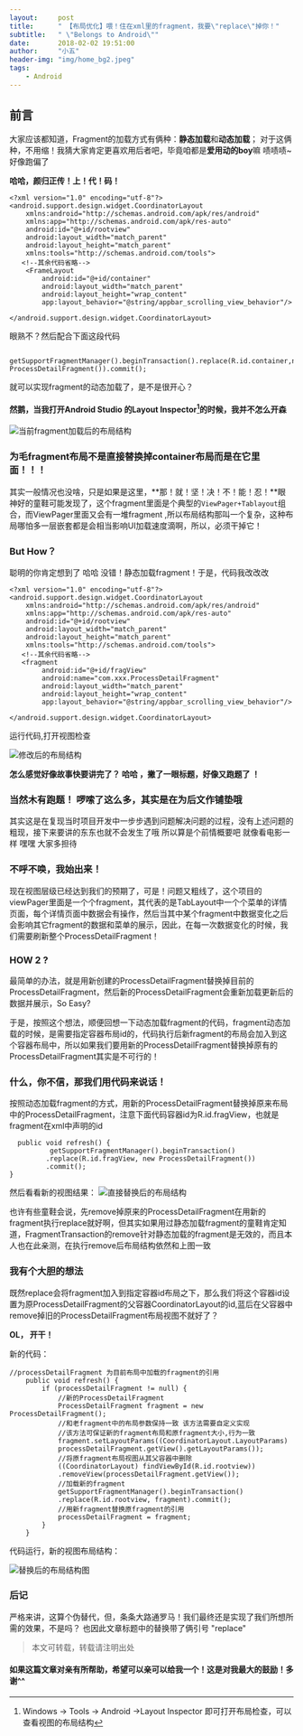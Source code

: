 ```yaml
---
layout:     post
title:      " 【布局优化】喂！住在xml里的fragment，我要\"replace\"掉你！"
subtitle:   " \"Belongs to Android\""
date:       2018-02-02 19:51:00
author:     "小五"
header-img: "img/home_bg2.jpeg"
tags:
    - Android
---
```

##  前言

大家应该都知道，Fragment的加载方式有俩种：**静态加载**和**动态加载**；
对于这俩种，不用缩！我猜大家肯定更喜欢用后者吧，毕竟咱都是**爱用动的boy**嘛   啧啧啧~好像跑偏了 

**哈哈，颜归正传！上！代！码！**

```
<?xml version="1.0" encoding="utf-8"?>
<android.support.design.widget.CoordinatorLayout
    xmlns:android="http://schemas.android.com/apk/res/android"
    xmlns:app="http://schemas.android.com/apk/res-auto"
    android:id="@+id/rootview"
    android:layout_width="match_parent"
    android:layout_height="match_parent"
    xmlns:tools="http://schemas.android.com/tools">
   <!--其余代码省略-->
    <FrameLayout
        android:id="@+id/container"
        android:layout_width="match_parent"
        android:layout_height="wrap_content"
        app:layout_behavior="@string/appbar_scrolling_view_behavior"/>

</android.support.design.widget.CoordinatorLayout>
```

眼熟不？然后配合下面这段代码

```

getSupportFragmentManager().beginTransaction().replace(R.id.container,new ProcessDetailFragment()).commit();
```
就可以实现fragment的动态加载了，是不是很开心？

#### 然鹅，当我打开Android Studio 的Layout Inspector[^脚注1]的时候，我并不怎么开森

![当前fragment加载后的布局结构](http://upload-images.jianshu.io/upload_images/2378059-c2834bbc468c6920.png?imageMogr2/auto-orient/strip%7CimageView2/2/w/1240)

### 为毛fragment布局不是直接替换掉container布局而是在它里面！！！
其实一般情况也没啥，只是如果是这里，**那！就！坚！决！不！能！忍！**眼神好的童鞋可能发现了，这个fragment里面是个典型的`ViewPager+Tablayout`组合，而ViewPager里面又会有一堆fragment ,所以布局结构那叫一个复杂，这种布局哪怕多一层嵌套都是会相当影响UI加载速度滴啊，所以，必须干掉它！

### But How？

聪明的你肯定想到了 哈哈 没错！静态加载fragment！于是，代码我改改改
```
<?xml version="1.0" encoding="utf-8"?>
<android.support.design.widget.CoordinatorLayout
    xmlns:android="http://schemas.android.com/apk/res/android"
    xmlns:app="http://schemas.android.com/apk/res-auto"
    android:id="@+id/rootview"
    android:layout_width="match_parent"
    android:layout_height="match_parent"
    xmlns:tools="http://schemas.android.com/tools">
   <!--其余代码省略-->
   <fragment
        android:id="@+id/fragView"
        android:name="com.xxx.ProcessDetailFragment"
        android:layout_width="match_parent"
        android:layout_height="wrap_content"
        app:layout_behavior="@string/appbar_scrolling_view_behavior"/>

</android.support.design.widget.CoordinatorLayout>
```

运行代码,打开视图检查

![修改后的布局结构](http://upload-images.jianshu.io/upload_images/2378059-5affb8f7f4e973e2.png?imageMogr2/auto-orient/strip%7CimageView2/2/w/1240)


**怎么感觉好像故事快要讲完了？ 哈哈 ，撇了一眼标题，好像又跑题了 ！**
### 当然木有跑题！ 啰嗦了这么多，其实是在为后文作铺垫哦 
其实这是在复现当时项目开发中一步步遇到问题解决问题的过程，没有上述问题的粗现，接下来要讲的东东也就不会发生了哦  所以算是个前情概要吧 就像看电影一样  嘿嘿 大家多担待 

### 不呼不唤，我始出来！
现在视图层级已经达到我们的预期了，可是！问题又粗线了，这个项目的viewPager里面是一个个fragment，其代表的是TabLayout中一个个菜单的详情页面，每个详情页面中数据会有操作，然后当其中某个fragment中数据变化之后会影响其它fragment的数据和菜单的展示，因此，在每一次数据变化的时候，我们需要刷新整个ProcessDetailFragment！

### HOW 2 ?

最简单的办法，就是用新创建的ProcessDetailFragment替换掉目前的ProcessDetailFragment，然后新的ProcessDetailFragment会重新加载更新后的数据并展示，So Easy?

于是，按照这个想法，顺便回想一下动态加载fragment的代码，fragment动态加载的时候，是需要指定容器布局id的，代码执行后新fragment的布局会加入到这个容器布局中，所以如果我们要用新的ProcessDetailFragment替换掉原有的ProcessDetailFragment其实是不可行的！

### 什么，你不信，那我们用代码来说话！

按照动态加载fragment的方式，用新的ProcessDetailFragment替换掉原来布局中的ProcessDetailFragment，注意下面代码容器id为R.id.fragView，也就是fragment在xml中声明的id
```
  public void refresh() {
          getSupportFragmentManager().beginTransaction()
         .replace(R.id.fragView, new ProcessDetailFragment())
         .commit();
}
```
然后看看新的视图结果：
![直接替换后的布局结构](http://upload-images.jianshu.io/upload_images/2378059-3ee39733b0e72758.png?imageMogr2/auto-orient/strip%7CimageView2/2/w/1240)

也许有些童鞋会说，先remove掉原来的ProcessDetailFragment在用新的fragment执行replace就好啊，但其实如果用过静态加载fragment的童鞋肯定知道，FragmentTransaction的remove针对静态加载的fragment是无效的，而且本人也在此亲测，在执行remove后布局结构依然和上图一致

### 我有个大胆的想法

既然replace会将fragment加入到指定容器id布局之下，那么我们将这个容器id设置为原ProcessDetailFragment的父容器CoordinatorLayout的id,蓝后在父容器中remove掉旧的ProcessDetailFragment布局视图不就好了？

**OL， 开干！**

新的代码：
```
//processDetailFragment 为目前布局中加载的fragment的引用
    public void refresh() {
        if (processDetailFragment != null) {
            //新的ProcessDetailFragment
            ProcessDetailFragment fragment = new ProcessDetailFragment();
            //和老fragment中的布局参数保持一致 该方法需要自定义实现
            //该方法可保证新的fragment布局和原fragment大小,行为一致
            fragment.setLayoutParams((CoordinatorLayout.LayoutParams)         
            processDetailFragment.getView().getLayoutParams());
            //将原fragment布局视图从其父容器中删除
            ((CoordinatorLayout) findViewById(R.id.rootview))
            .removeView(processDetailFragment.getView());
            //加载新的fragment
            getSupportFragmentManager().beginTransaction()
            .replace(R.id.rootview, fragment).commit();
            //用新fragment替换原fragment的引用
            processDetailFragment = fragment;
        }
    }

```

代码运行，新的视图布局结构：

![替换后的布局结构图](http://upload-images.jianshu.io/upload_images/2378059-8de886c0890ad0d1.png?imageMogr2/auto-orient/strip%7CimageView2/2/w/1240)


### 后记

严格来讲，这算个伪替代，但，条条大路通罗马！我们最终还是实现了我们所想所需的效果，不是吗？ 也因此文章标题中的替换带了俩引号 "replace"   

>  本文可转载，转载请注明出处

#### 如果这篇文章对亲有所帮助，希望可以亲可以给我一个！这是对我最大的鼓励！多谢^^


[^脚注1]: Windows -> Tools -> Android ->Layout Inspector 即可打开布局检查，可以查看视图的布局结构